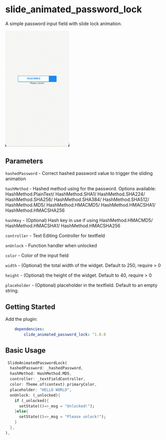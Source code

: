 # slide_animated_password_lock

A simple password input field with slide lock animation.

<img src="slide_animated_password_lock.gif" width="200px">

## Parameters
`hashedPassword` - Correct hashed password value to trigger the sliding animation 

`hashMethod` - Hashed method using for the password. Options available:  HashMethod.PlainText/ HashMethod.SHA1/ HashMethod.SHA224/ HashMethod.SHA256/ HashMethod.SHA384/ HashMethod.SHA512/ HashMethod.MD5/ HashMethod.HMACMD5/ HashMethod.HMACSHA1/ HashMethod.HMACSHA256

`hashKey` - (Optional) Hash key in use if using HashMethod.HMACMD5/ HashMethod.HMACSHA1/ HashMethod.HMACSHA256

`controller` - Text Editing Controller for textfield

`onUnlock` - Function handler when unlocked

`color` - Color of the input field

`width` - (Optional) the total width of the widget. Default to 250, require > 0

`height` - (Optional) the height of the widget. Default to 40, require > 0

`placeholder` - (Optional) placeholder in the textfield. Default to an empty string. 


## Getting Started
Add the plugin:
```yaml
    dependencies:
        slide_animated_password_lock: ^1.0.0
```


## Basic Usage

```dart
 SlideAnimatedPasswordLock(
  hashedPassword: _hashedPassword,
  hashMethod: HashMethod.MD5,
  controller: _textFieldController,
  color: Theme.of(context).primaryColor,
  placeholder: "HELLO WORLD",
  onUnlock: (_unlocked){
    if (_unlocked){
      setState(()=>_msg = "Unlocked!");
    }else{
      setState(()=>_msg = "Please unlock!");
    }
  },
),
```
